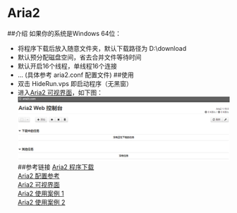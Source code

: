 Aria2
=====
##介绍
如果你的系统是Windows 64位：
* 将程序下载后放入随意文件夹，默认下载路径为 D:\download
* 默认预分配磁盘空间，省去合并文件等待时间
* 默认开启16个线程，单线程16个连接
* ... (具体参考 aria2.conf 配置文件)
##使用
* 双击 HideRun.vps 即启动程序（无黑窗）
* 进入[Aria2 可视界面](http://aria2c.com/)，如下图：
![image](https://github.com/yb3616/aria2/blob/master/01.png)<br>
##参考链接
[Aria2 程序下载](https://sourceforge.net/projects/aria2/files/stable/)<br>
[Aria2 配置参考](https://aria2.github.io/manual/en/html/aria2c.html)<br>
[Aria2 可视界面](http://aria2c.com/)<br>
[Aria2 使用案例 1](http://www.cnblogs.com/RhinoC/p/aria2.html)<br>
[Aria2 使用案例 2](http://aria2c.com/usage.html)<br>
